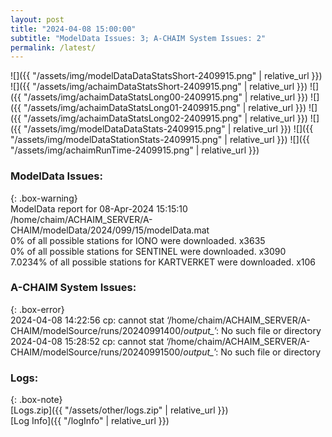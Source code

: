 ```yaml
---
layout: post
title: "2024-04-08 15:00:00"
subtitle: "ModelData Issues: 3; A-CHAIM System Issues: 2"
permalink: /latest/
---
```


![]({{ "/assets/img/modelDataDataStatsShort-2409915.png" | relative_url }})
![]({{ "/assets/img/achaimDataStatsShort-2409915.png" | relative_url }})
![]({{ "/assets/img/achaimDataStatsLong00-2409915.png" | relative_url }})
![]({{ "/assets/img/achaimDataStatsLong01-2409915.png" | relative_url }})
![]({{ "/assets/img/achaimDataStatsLong02-2409915.png" | relative_url }})
![]({{ "/assets/img/modelDataDataStats-2409915.png" | relative_url }})
![]({{ "/assets/img/modelDataStationStats-2409915.png" | relative_url }})
![]({{ "/assets/img/achaimRunTime-2409915.png" | relative_url }})


### ModelData Issues:  
  
{: .box-warning}  
 ModelData report for 08-Apr-2024 15:15:10   
 /home/chaim/ACHAIM_SERVER/A-CHAIM/modelData/2024/099/15/modelData.mat   
 0% of all possible stations for IONO were downloaded. x3635   
 0% of all possible stations for SENTINEL were downloaded. x3090   
 7.0234% of all possible stations for KARTVERKET were downloaded. x106   
  
### A-CHAIM System Issues:  
  
{: .box-error}  
2024-04-08 14:22:56 cp: cannot stat ‘/home/chaim/ACHAIM_SERVER/A-CHAIM/modelSource/runs/20240991400/*output_*’: No such file or directory  
2024-04-08 15:28:52 cp: cannot stat ‘/home/chaim/ACHAIM_SERVER/A-CHAIM/modelSource/runs/20240991500/*output_*’: No such file or directory  

### Logs:  
  
{: .box-note}  
[Logs.zip]({{ "/assets/other/logs.zip" | relative_url }})  
[Log Info]({{ "/logInfo" | relative_url }})  
